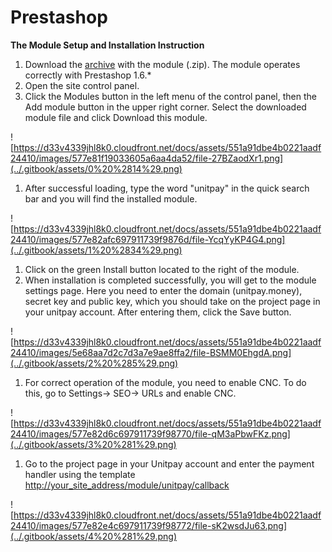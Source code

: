 # Prestashop

**The Module Setup and Installation Instruction**

1. Download the [archive](https://github.com/unitpay/prestashop-module) with the module \(.zip\). The module operates correctly with Prestashop 1.6.\*
2. Open the site control panel.
3. Click the Modules button in the left menu of the control panel, then the Add module button in the upper right corner. Select the downloaded module file and click Download this module.

![https://d33v4339jhl8k0.cloudfront.net/docs/assets/551a91dbe4b0221aadf24410/images/577e81f19033605a6aa4da52/file-27BZaodXr1.png](../.gitbook/assets/0%20%2814%29.png)

1. After successful loading, type the word "unitpay" in the quick search bar and you will find the installed module.

![https://d33v4339jhl8k0.cloudfront.net/docs/assets/551a91dbe4b0221aadf24410/images/577e82afc697911739f9876d/file-YcqYyKP4G4.png](../.gitbook/assets/1%20%2834%29.png)

1. Click on the green Install button located to the right of the module.
2. When installation is completed successfully, you will get to the module settings page. Here you need to enter the domain \(unitpay.money\), secret key and public key, which you should take on the project page in your unitpay account. After entering them, click the Save button.

![https://d33v4339jhl8k0.cloudfront.net/docs/assets/551a91dbe4b0221aadf24410/images/5e68aa7d2c7d3a7e9ae8ffa2/file-BSMM0EhgdA.png](../.gitbook/assets/2%20%285%29.png)

1. For correct operation of the module, you need to enable CNC. To do this, go to Settings-&gt; SEO-&gt; URLs and enable CNC.

![https://d33v4339jhl8k0.cloudfront.net/docs/assets/551a91dbe4b0221aadf24410/images/577e82d6c697911739f98770/file-qM3aPbwFKz.png](../.gitbook/assets/3%20%281%29.png)

1. Go to the project page in your Unitpay account and enter the payment handler using the template [http://your\_site\_address/module/unitpay/callback](http://your_site_address/module/unitpay/callback)

![https://d33v4339jhl8k0.cloudfront.net/docs/assets/551a91dbe4b0221aadf24410/images/577e82e4c697911739f98772/file-sK2wsdJu63.png](../.gitbook/assets/4%20%281%29.png)

